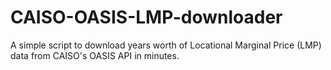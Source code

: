 # CAISO-OASIS-LMP-downloader
A simple script to download years worth of Locational Marginal Price (LMP) data from CAISO's OASIS API in minutes.
